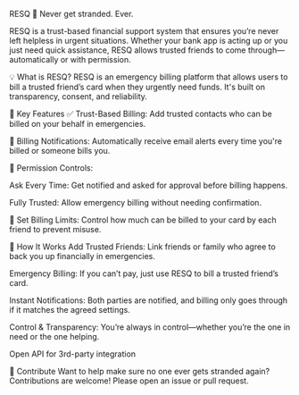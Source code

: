 RESQ 🚨
Never get stranded. Ever.

RESQ is a trust-based financial support system that ensures you’re never left helpless in urgent situations. Whether your bank app is acting up or you just need quick assistance, RESQ allows trusted friends to come through—automatically or with permission.

💡 What is RESQ?
RESQ is an emergency billing platform that allows users to bill a trusted friend’s card when they urgently need funds. It's built on transparency, consent, and reliability.

🔐 Key Features
✅ Trust-Based Billing: Add trusted contacts who can be billed on your behalf in emergencies.

📧 Billing Notifications: Automatically receive email alerts every time you're billed or someone bills you.

🔄 Permission Controls:

Ask Every Time: Get notified and asked for approval before billing happens.

Fully Trusted: Allow emergency billing without needing confirmation.

💸 Set Billing Limits: Control how much can be billed to your card by each friend to prevent misuse.

📲 How It Works
Add Trusted Friends: Link friends or family who agree to back you up financially in emergencies.

Emergency Billing: If you can’t pay, just use RESQ to bill a trusted friend’s card.

Instant Notifications: Both parties are notified, and billing only goes through if it matches the agreed settings.

Control & Transparency: You’re always in control—whether you’re the one in need or the one helping.

 Open API for 3rd-party integration

🤝 Contribute
Want to help make sure no one ever gets stranded again? Contributions are welcome! Please open an issue or pull request.

